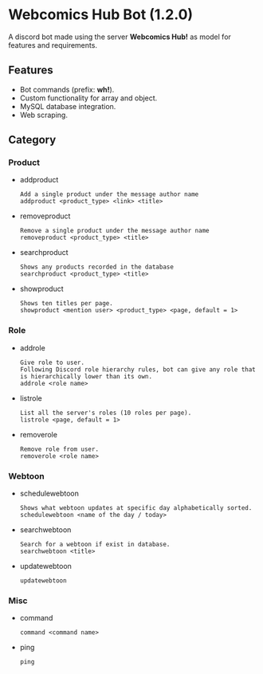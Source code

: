 # Webcomics Hub Bot (1.2.0)
A discord bot made using the server **Webcomics Hub!** as model for features and requirements.

## Features
* Bot commands (prefix: **wh!**).
* Custom functionality for array and object.
* MySQL database integration.
* Web scraping.

## Category
### Product
* addproduct
  ```
  Add a single product under the message author name
  addproduct <product_type> <link> <title>
  ```
* removeproduct
  ```
  Remove a single product under the message author name
  removeproduct <product_type> <title>
  ```
* searchproduct
  ```
  Shows any products recorded in the database
  searchproduct <product_type> <title>
  ```
* showproduct
  ```
  Shows ten titles per page.
  showproduct <mention user> <product_type> <page, default = 1>
  ```
### Role
* addrole
  ```
  Give role to user.
  Following Discord role hierarchy rules, bot can give any role that is hierarchically lower than its own.
  addrole <role name>
  ```
* listrole
  ```
  List all the server's roles (10 roles per page).
  listrole <page, default = 1>
  ```
* removerole
  ```
  Remove role from user.
  removerole <role name>
  ```
### Webtoon
* schedulewebtoon
  ```
  Shows what webtoon updates at specific day alphabetically sorted.
  schedulewebtoon <name of the day / today>
  ```
* searchwebtoon
  ```
  Search for a webtoon if exist in database.
  searchwebtoon <title>
  ```
* updatewebtoon
  ```
  updatewebtoon
  ```
### Misc
* command
  ```
  command <command name>
  ```
* ping
  ```
  ping
  ```
